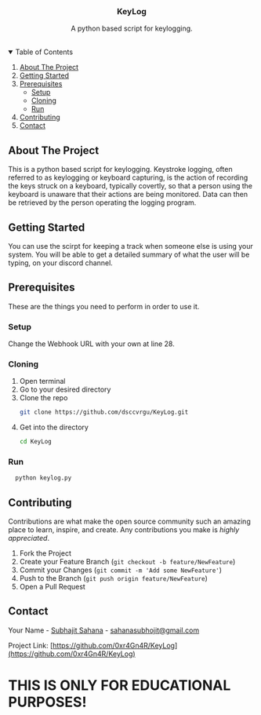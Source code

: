 <!-- PROJECT LOGO -->
<br />
<p align="center">

  <h3 align="center">KeyLog</h3>

  <p align="center">
    A python based script for keylogging. 
    <br />
    <br />
  </p>
</p>



<!-- TABLE OF CONTENTS -->
<details open="open">
  <summary>Table of Contents</summary>
  <ol>
    <li>
      <a href="#about-the-project">About The Project</a>
    </li>
    <li>
      <a href="#getting-started">Getting Started</a>
    </li>
    <li>
      <a href="#prerequisites">Prerequisites</a>
      <ul>
        <li><a href="#setup">Setup</a></li>
        <li><a href="#cloning">Cloning</a></li>
        <li><a href="#run">Run</a></li>
      </ul>
    </li>
    <li><a href="#contributing">Contributing</a></li>
    <li><a href="#contact">Contact</a></li>
  </ol>
</details>



<!-- ABOUT THE PROJECT -->
## About The Project

This is a python based script for keylogging. Keystroke logging, often referred to as keylogging or keyboard capturing, is the action of recording the keys struck on a keyboard, typically covertly, so that a person using the keyboard is unaware that their actions are being monitored. Data can then be retrieved by the person operating the logging program.

<!-- GETTING STARTED -->
## Getting Started

You can use the scirpt for keeping a track when someone else is using your system. You will be able to get a detailed summary of what the user will be typing, on your discord channel.

## Prerequisites

These are the things you need to perform in order to use it. 

### Setup

Change the Webhook URL with your own at line 28.


### Cloning

1. Open terminal
2. Go to your desired directory
3. Clone the repo
   ```sh
   git clone https://github.com/dsccvrgu/KeyLog.git
   ```
3. Get into the directory
   ```sh
   cd KeyLog
   ```

  
### Run
```sh
  python keylog.py
```


<!-- CONTRIBUTING -->
## Contributing

Contributions are what make the open source community such an amazing place to learn, inspire, and create. Any contributions you make is *highly appreciated*.

1. Fork the Project
2. Create your Feature Branch (`git checkout -b feature/NewFeature`)
3. Commit your Changes (`git commit -m 'Add some NewFeature'`)
4. Push to the Branch (`git push origin feature/NewFeature`)
5. Open a Pull Request


<!-- CONTACT -->
## Contact

Your Name - [Subhajit Sahana](https://www.linkedin.com/in/subhajit-sahana) - sahanasubhojit@gmail.com

Project Link: [https://github.com/0xr4Gn4R/KeyLog](https://github.com/0xr4Gn4R/KeyLog)

# THIS IS ONLY FOR EDUCATIONAL PURPOSES!

